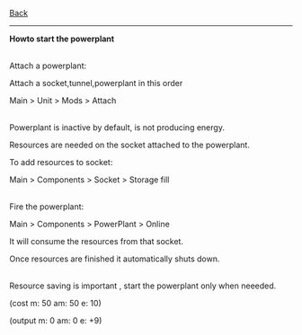 [Back](https://greengolem.github.io/StructuraHowtos)
<hr>

**Howto start the powerplant**<br><br>

Attach a powerplant:

Attach a socket,tunnel,powerplant in this order

Main > Unit > Mods > Attach
<br><br>

Powerplant is inactive by default, is not producing energy.

Resources are needed on the socket attached to the powerplant.

To add resources to socket:

Main > Components > Socket > Storage fill
<br><br>

Fire the powerplant:

Main > Components > PowerPlant > Online

It will consume the resources from that socket.

Once resources are finished it automatically shuts down.
<br><br>

Resource saving is important , start the powerplant only when neeeded.

(cost m: 50 am: 50 e: 10)

(output m: 0 am: 0 e: +9)
